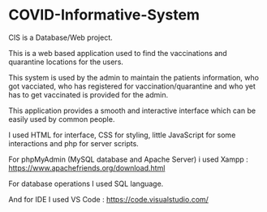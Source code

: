 # COVID-Informative-System
CIS is a Database/Web project.

This is a web based application used to find the vaccinations and quarantine locations for the users.

This system is used by the admin to maintain the patients information, who got vacciated, who has registered for vaccination/quarantine and who yet has to get vaccinated is provided for the admin.

This application provides a smooth and interactive interface which can be easily used by common people.

I used HTML for interface, CSS for styling, little JavaScript for some interactions and php for server scripts.

For phpMyAdmin (MySQL database and Apache Server) i used Xampp : https://www.apachefriends.org/download.html

For database operations I used SQL language.

And for IDE I used VS Code : https://code.visualstudio.com/
